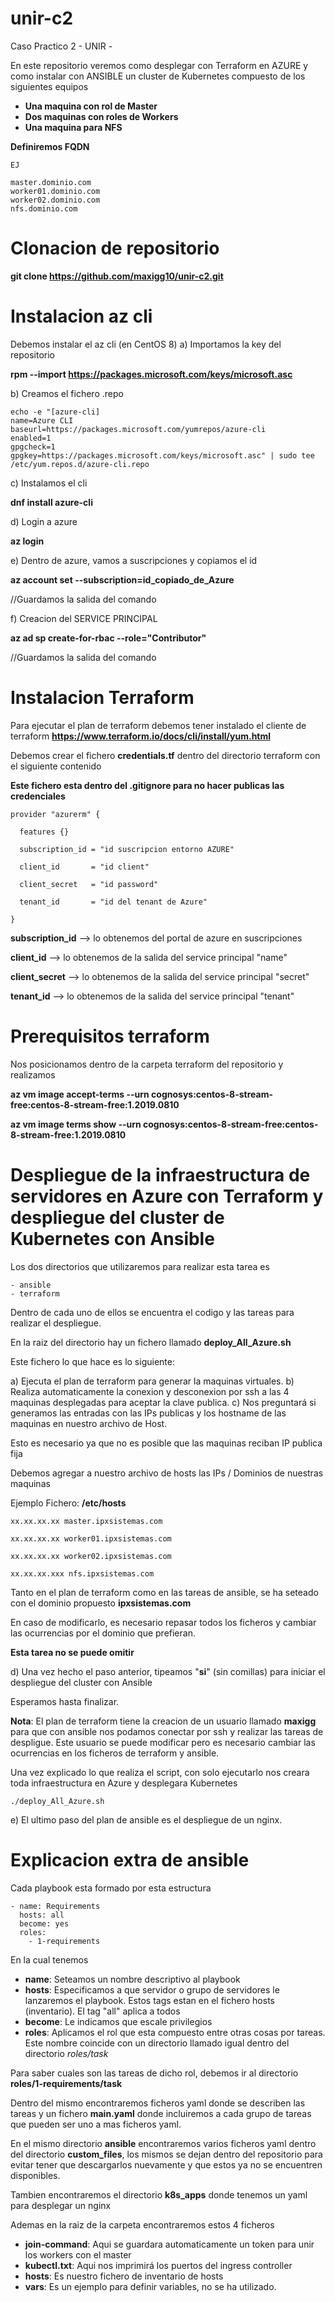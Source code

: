 # unir-c2
Caso Practico 2 - UNIR -


En este repositorio veremos como desplegar con Terraform en AZURE y como instalar con ANSIBLE un cluster de Kubernetes compuesto de los siguientes equipos

- **Una maquina con rol de  Master**
- **Dos maquinas con roles de  Workers**
- **Una maquina para NFS**

**Definiremos FQDN**
```
EJ

master.dominio.com
worker01.dominio.com
worker02.dominio.com
nfs.dominio.com
```


# Clonacion de repositorio

**git clone https://github.com/maxigg10/unir-c2.git**

# Instalacion az cli #

Debemos instalar el az cli  (en CentOS 8)
a)	Importamos la key del repositorio

**rpm --import https://packages.microsoft.com/keys/microsoft.asc**

b)	Creamos el fichero .repo

```
echo -e "[azure-cli]
name=Azure CLI
baseurl=https://packages.microsoft.com/yumrepos/azure-cli
enabled=1
gpgcheck=1
gpgkey=https://packages.microsoft.com/keys/microsoft.asc" | sudo tee /etc/yum.repos.d/azure-cli.repo
```
c)	Instalamos el cli

**dnf install azure-cli**

d) Login a azure

**az login**

e) Dentro de azure, vamos a suscripciones y copiamos el id

**az account set --subscription=id_copiado_de_Azure**

//Guardamos la salida del comando

f) Creacion del SERVICE PRINCIPAL

**az ad sp create-for-rbac --role="Contributor"**

//Guardamos la salida del comando

# Instalacion Terraform #
Para ejecutar el plan de terraform debemos tener instalado el cliente de terraform
**https://www.terraform.io/docs/cli/install/yum.html**

Debemos crear el fichero **credentials.tf** dentro del directorio terraform con el siguiente contenido

**Este fichero esta dentro del .gitignore para no hacer publicas las credenciales**

```
provider "azurerm" {

  features {}

  subscription_id = "id suscripcion entorno AZURE" 

  client_id       = "id client"

  client_secret   = "id password"

  tenant_id       = "id del tenant de Azure"

}
```

  **subscription_id** --> lo obtenemos del portal de azure en suscripciones

  **client_id**       --> lo obtenemos de la salida del service principal "name"

  **client_secret**   --> lo obtenemos de la salida del service principal "secret"

  **tenant_id**       --> lo obtenemos de la salida del service principal "tenant"


# Prerequisitos terraform #
Nos posicionamos dentro de la carpeta terraform del repositorio y realizamos


**az vm image accept-terms --urn cognosys:centos-8-stream-free:centos-8-stream-free:1.2019.0810**

**az vm image terms show --urn cognosys:centos-8-stream-free:centos-8-stream-free:1.2019.0810**


# Despliegue de la infraestructura de servidores en Azure con Terraform y despliegue del cluster de Kubernetes con Ansible #

Los dos directorios que utilizaremos para realizar esta tarea es

```
- ansible
- terraform
```


Dentro de cada uno de ellos se encuentra el codigo y las tareas para realizar el despliegue.

En la raiz del directorio hay un fichero llamado  **deploy_All_Azure.sh**

Este fichero lo que hace es lo siguiente:

a) Ejecuta el plan de terraform para generar la maquinas virtuales.
b) Realiza automaticamente la conexion y desconexion por ssh a las 4 maquinas desplegadas para aceptar la clave publica.
c) Nos preguntará si generamos las entradas con las IPs publicas y los hostname de las maquinas en nuestro archivo de Host.

Esto es necesario ya que no es posible que las maquinas reciban IP publica fija

Debemos agregar a nuestro archivo de hosts las IPs / Dominios de nuestras maquinas

Ejemplo Fichero: **/etc/hosts**

```
xx.xx.xx.xx master.ipxsistemas.com

xx.xx.xx.xx worker01.ipxsistemas.com

xx.xx.xx.xx worker02.ipxsistemas.com

xx.xx.xx.xxx nfs.ipxsistemas.com
```

Tanto en el plan de terraform como en las tareas de ansible, se ha seteado con el dominio propuesto **ipxsistemas.com**

En caso de modificarlo, es necesario repasar todos los ficheros y cambiar las ocurrencias por el dominio que prefieran.

**Esta tarea no se puede omitir**

d) Una vez hecho el paso anterior, tipeamos "**si**" (sin comillas) para iniciar el despliegue del cluster con Ansible

Esperamos hasta finalizar.

**Nota**: El plan de terraform tiene la creacion de un usuario llamado **maxigg** para que con ansible nos podamos conectar por ssh y realizar las tareas de despligue. Este usuario se puede modificar pero es necesario cambiar las ocurrencias en los ficheros de terraform y ansible. 


Una vez explicado lo que realiza el script, con solo ejecutarlo nos creara toda infraestructura en Azure y desplegara Kubernetes

```
./deploy_All_Azure.sh
```

e) El ultimo paso del plan de ansible es el despliegue de un nginx.

# Explicacion extra de ansible



Cada playbook esta formado por esta estructura

```
- name: Requirements
  hosts: all
  become: yes
  roles:
    - 1-requirements
```

En la cual tenemos
* **name**: Seteamos un nombre descriptivo al playbook
* **hosts**: Especificamos a que servidor o grupo de servidores le lanzaremos el playbook. Estos tags estan en el fichero hosts (inventario). El tag "all" aplica a todos
* **become**: Le indicamos que escale privilegios
* **roles**: Aplicamos el rol que esta compuesto entre otras cosas por tareas. Este nombre coincide con un directorio llamado igual dentro del directorio *roles/task*

Para saber cuales son las tareas de dicho rol, debemos ir al directorio **roles/1-requirements/task**

Dentro del mismo encontraremos ficheros yaml donde se describen las tareas y un fichero **main.yaml** donde
incluiremos a cada grupo de tareas que pueden ser uno a mas ficheros yaml.

En el mismo directorio **ansible**  encontraremos varios ficheros yaml dentro del directorio **custom_files**, los mismos se dejan dentro del repositorio para evitar tener que descargarlos nuevamente y que estos ya no se encuentren disponibles.

Tambien encontraremos el directorio **k8s_apps** donde tenemos un yaml para desplegar un nginx

Ademas en la raiz de la carpeta encontraremos estos 4 ficheros

* **join-command**: Aqui se guardara automaticamente un token para unir los workers con el master
* **kubectl.txt**: Aqui nos imprimirá los puertos del ingress controller
* **hosts**: Es nuestro fichero de inventario de hosts
* **vars**: Es un ejemplo para definir variables, no se ha utilizado.



